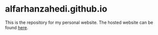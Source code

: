 # alfarhanzahedi.github.io

This is the repository for my personal website. The hosted website can be found [here](https://alfarhanzahedi.tech).
